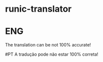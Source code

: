 # runic-translator

# ENG
The translation can be not 100% accurate!

#PT
A tradução pode não estar 100% correta!
